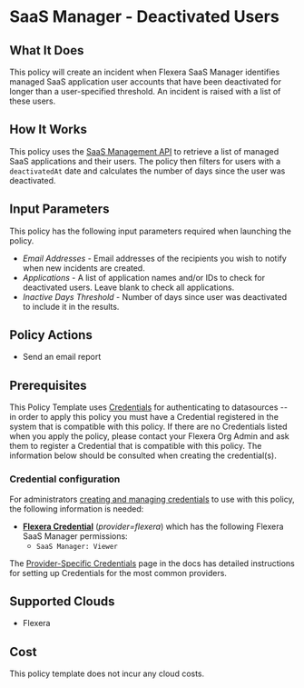 # SaaS Manager - Deactivated Users

## What It Does

This policy will create an incident when Flexera SaaS Manager identifies managed SaaS application user accounts that have been deactivated for longer than a user-specified threshold. An incident is raised with a list of these users.

## How It Works

This policy uses the [SaaS Management API](https://developer.flexera.com/docs/api/saas/v1) to retrieve a list of managed SaaS applications and their users. The policy then filters for users with a `deactivatedAt` date and calculates the number of days since the user was deactivated.

## Input Parameters

This policy has the following input parameters required when launching the policy.

- *Email Addresses* - Email addresses of the recipients you wish to notify when new incidents are created.
- *Applications* - A list of application names and/or IDs to check for deactivated users. Leave blank to check all applications.
- *Inactive Days Threshold* - Number of days since user was deactivated to include it in the results.

## Policy Actions

- Send an email report

## Prerequisites

This Policy Template uses [Credentials](https://docs.flexera.com/flexera/EN/Automation/ManagingCredentialsExternal.htm) for authenticating to datasources -- in order to apply this policy you must have a Credential registered in the system that is compatible with this policy. If there are no Credentials listed when you apply the policy, please contact your Flexera Org Admin and ask them to register a Credential that is compatible with this policy. The information below should be consulted when creating the credential(s).

### Credential configuration

For administrators [creating and managing credentials](https://docs.flexera.com/flexera/EN/Automation/ManagingCredentialsExternal.htm) to use with this policy, the following information is needed:

- [**Flexera Credential**](https://docs.flexera.com/flexera/EN/Automation/ProviderCredentials.htm) (*provider=flexera*) which has the following Flexera SaaS Manager permissions:
  - `SaaS Manager: Viewer`

The [Provider-Specific Credentials](https://docs.flexera.com/flexera/EN/Automation/ProviderCredentials.htm) page in the docs has detailed instructions for setting up Credentials for the most common providers.

## Supported Clouds

- Flexera

## Cost

This policy template does not incur any cloud costs.
